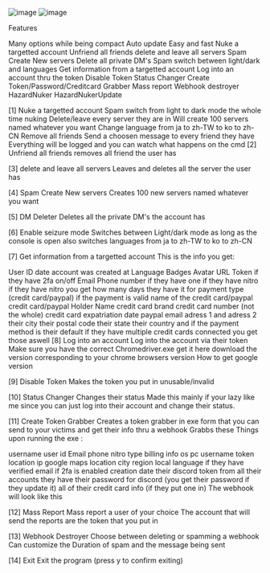 ![image](https://user-images.githubusercontent.com/88788709/132997382-7ae0f59d-0259-4c62-a987-4297f2fee6d6.png)
![image](https://user-images.githubusercontent.com/88788709/132997392-631f808c-5a4a-416c-9efb-3d1b4efb40a9.png)


Features

Many options while being compact
Auto update
Easy and fast
Nuke a targetted account
Unfriend all friends
delete and leave all servers
Spam Create New servers
Delete all private DM's
Spam switch between light/dark and languages
Get information from a targetted account
Log into an account thru the token
Disable Token
Status Changer
Create Token/Password/Creditcard Grabber
Mass report
Webhook destroyer
HazardNuker         HazardNukerUpdate

[1] Nuke a targetted account
Spam switch from light to dark mode the whole time nuking
Delete/leave every server they are in
Will create 100 servers named whatever you want
Change language from ja to zh-TW to ko to zh-CN
Remove all friends
Send a choosen message to every friend they have
Everything will be logged and you can watch what happens on the cmd
[2] Unfriend all friends
removes all friend the user has

[3] delete and leave all servers
Leaves and deletes all the server the user has

[4] Spam Create New servers
Creates 100 new servers named whatever you want

[5] DM Deleter
Deletes all the private DM's the account has

[6] Enable seizure mode
Switches between Light/dark mode as long as the console is open also switches languages from ja to zh-TW to ko to zh-CN

[7] Get information from a targetted account
This is the info you get:

User ID
date account was created at
Language
Badges
Avatar URL
Token
if they have 2fa on/off
Email
Phone number if they have one
if they have nitro
if they have nitro you get how many days they have it for
payment type (credit card/paypal)
if the payment is valid
name of the credit card/paypal
credit card/paypal Holder Name
credit card brand
credit card number (not the whole)
credit card expatriation date
paypal email
adress 1 and adress 2
their city
their postal code
their state
their country
and if the payment method is their default
if they have multiple credit cards connected you get those aswell
[8] Log into an account
Log into the account via their token Make sure you have the correct Chromedriver.exe get it here download the version corresponding to your chrome browsers version How to get google version

[9] Disable Token
Makes the token you put in unusable/invalid

[10] Status Changer
Changes their status Made this mainly if your lazy like me since you can just log into their account and change their status.

[11] Create Token Grabber
Creates a token grabber in exe form that you can send to your victims and get their info thru a webhook Grabbs these Things upon running the exe :

username
user id
Email
phone
nitro type
billing info
os
pc username
token location
ip
google maps location
city
region
local language
if they have verified email
if 2fa is enabled
creation date
their discord token from all their accounts they have
their password for discord (you get their password if they update it)
all of their credit card info (if they put one in)
The webhook will look like this

[12] Mass Report
Mass report a user of your choice The account that will send the reports are the token that you put in

[13] Webhook Destroyer
Choose between deleting or spamming a webhook Can customize the Duration of spam and the message being sent

[14] Exit
Exit the program (press y to confirm exiting)
